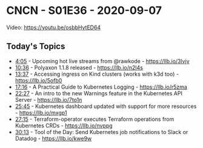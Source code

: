 # CNCN - S01E36 - 2020-09-07

Video: https://youtu.be/osbbHytED64

## Today's Topics

- [4:05](https://www.youtube.com/watch?v=osbbHytED64&t=245) - Upcoming hot live streams from @rawkode - https://llb.io/3lvjv
- [10:36](https://www.youtube.com/watch?v=osbbHytED64&t=636) - Polyaxon 1.1.8 released - https://llb.io/n2l4s
- [13:37](https://www.youtube.com/watch?v=osbbHytED64&t=817) - Accessing ingress on Kind clusters (works with k3d too) - https://llb.io/5ofb0
- [17:16](https://www.youtube.com/watch?v=osbbHytED64&t=1036) - A Practical Guide to Kubernetes Logging - https://llb.io/r5zma
- [22:27](https://www.youtube.com/watch?v=osbbHytED64&t=1347) - An intro to the new Warnings feature in the Kubernetes API Server - https://llb.io/7to1n
- [25:45](https://www.youtube.com/watch?v=osbbHytED64&t=1545) - Kubernetes dashboard updated with support for more resources - https://llb.io/mxgp1
- [27:15](https://www.youtube.com/watch?v=osbbHytED64&t=1635) - Terraform-operator executes Terraform operations from Kubernetes CRDs - https://llb.io/nvppg
- [30:13](https://www.youtube.com/watch?v=osbbHytED64&t=1813) - Tool of the Day: Send Kubernetes job notifications to Slack or Datadog - https://llb.io/kwe9w
